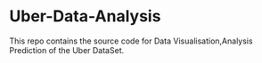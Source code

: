 # Uber-Data-Analysis
This repo contains the source code for Data Visualisation,Analysis Prediction of the Uber DataSet.
